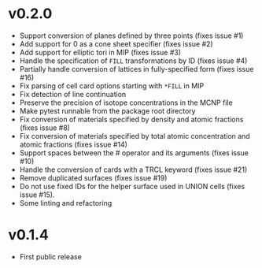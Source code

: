 v0.2.0
======

* Support conversion of planes defined by three points (fixes issue #1)
* Add support for 0 as a cone sheet specifier (fixes issue #2)
* Add support for elliptic tori in MIP (fixes issue #3)
* Handle the specification of `FILL` transformations by ID (fixes issue #4)
* Partially handle conversion of lattices in fully-specified form (fixes issue
  #16)
* Fix parsing of cell card options starting with `*FILL` in MIP
* Fix detection of line continuation
* Preserve the precision of isotope concentrations in the MCNP file
* Make pytest runnable from the package root directory
* Fix conversion of materials specified by density and atomic fractions (fixes
  issue #8)
* Fix conversion of materials specified by total atomic concentration and
  atomic fractions (fixes issue #14)
* Support spaces between the # operator and its arguments (fixes issue #10)
* Handle the conversion of cards with a TRCL keyword (fixes issue #21)
* Remove duplicated surfaces (fixes issue #19)
* Do not use fixed IDs for the helper surface used in UNION cells (fixes issue
  #15).
* Some linting and refactoring


v0.1.4
======

* First public release
